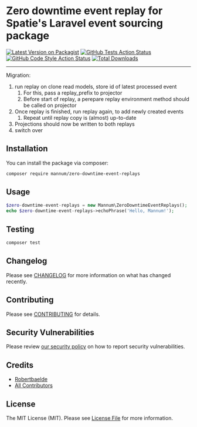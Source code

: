 # Zero downtime event replay for Spatie's Laravel event sourcing package

[![Latest Version on Packagist](https://img.shields.io/packagist/v/mannum/zero-downtime-event-replays.svg?style=flat-square)](https://packagist.org/packages/mannum/zero-downtime-event-replays)
[![GitHub Tests Action Status](https://img.shields.io/github/workflow/status/mannum/zero-downtime-event-replays/run-tests?label=tests)](https://github.com/mannum/zero-downtime-event-replays/actions?query=workflow%3Arun-tests+branch%3Amain)
[![GitHub Code Style Action Status](https://img.shields.io/github/workflow/status/mannum/zero-downtime-event-replays/Check%20&%20fix%20styling?label=code%20style)](https://github.com/mannum/zero-downtime-event-replays/actions?query=workflow%3A"Check+%26+fix+styling"+branch%3Amain)
[![Total Downloads](https://img.shields.io/packagist/dt/mannum/zero-downtime-event-replays.svg?style=flat-square)](https://packagist.org/packages/mannum/zero-downtime-event-replays)

---

Migration:
1. run replay on clone read models, store id of latest processed event 
   1. For this, pass a replay_prefix to projector
   2. Before start of replay, a perepare replay environment method should be called on projector
2. Once replay is finished, run replay again, to add newly created events
   1. Repeat until replay copy is (almost) up-to-date
3. Projections should now be written to both replays
4. switch over

## Installation

You can install the package via composer:

```bash
composer require mannum/zero-downtime-event-replays
```

[comment]: <> (You can publish and run the migrations with:)

[comment]: <> (```bash)

[comment]: <> (php artisan vendor:publish --provider="Mannum\ZeroDowntimeEventReplays\ZeroDowntimeEventReplaysServiceProvider" --tag="zero-downtime-event-replays-migrations")

[comment]: <> (php artisan migrate)

[comment]: <> (```)

[comment]: <> (You can publish the config file with:)

[comment]: <> (```bash)

[comment]: <> (php artisan vendor:publish --provider="Mannum\ZeroDowntimeEventReplays\ZeroDowntimeEventReplaysServiceProvider" --tag="zero-downtime-event-replays-config")

[comment]: <> (```)

[comment]: <> (This is the contents of the published config file:)

[comment]: <> (```php)

[comment]: <> (return [)

[comment]: <> (];)

[comment]: <> (```)

## Usage

```php
$zero-downtime-event-replays = new Mannum\ZeroDowntimeEventReplays();
echo $zero-downtime-event-replays->echoPhrase('Hello, Mannum!');
```

## Testing

```bash
composer test
```

## Changelog

Please see [CHANGELOG](CHANGELOG.md) for more information on what has changed recently.

## Contributing

Please see [CONTRIBUTING](.github/CONTRIBUTING.md) for details.

## Security Vulnerabilities

Please review [our security policy](../../security/policy) on how to report security vulnerabilities.

## Credits

- [Robertbaelde](https://github.com/mannum)
- [All Contributors](../../contributors)

## License

The MIT License (MIT). Please see [License File](LICENSE.md) for more information.

